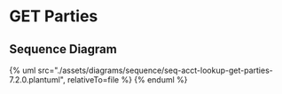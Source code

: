 # GET Parties

## Sequence Diagram

{% uml src="./assets/diagrams/sequence/seq-acct-lookup-get-parties-7.2.0.plantuml", relativeTo=file %}
{% enduml %}
